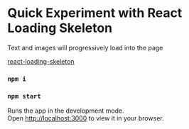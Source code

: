 # Quick Experiment with React Loading Skeleton 

Text and images will progressively load into the page

[react-loading-skeleton](https://github.com/dvtng/react-loading-skeleton)
### `npm i`
### `npm start`

Runs the app in the development mode.\
Open [http://localhost:3000](http://localhost:3000) to view it in your browser.
